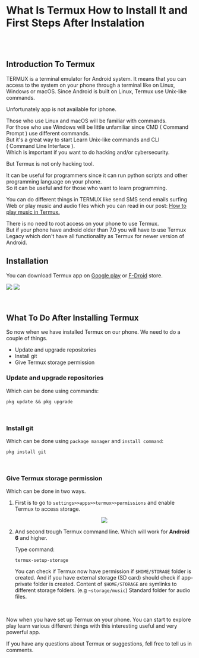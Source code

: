 # What Is Termux How to Install It and First Steps After Instalation


<br/>
<br/>

## Introduction To Termux

TERMUX is a terminal emulator for Android system.
It means that you can access to the system on your phone through a terminal like on Linux, Windows or macOS.
Since Android is built on Linux, Termux use Unix-like commands.

Unfortunately app is not available for iphone.

Those who use Linux and macOS will be familiar with commands.  
For those who use Windows will be little unfamiliar since CMD ( Command Prompt ) use different commands.  
But it's a great way to start Learn Unix-like commands and CLI  
( Command Line Interface ).  
Which is important if you want to do hacking and/or cybersecurity.

But Termux is not only hacking tool.

It can be useful for programmers since it can run python scripts and other programming language on your phone.  
So it can be useful and for those who want to learn programming.

You can do different things in TERMUX like send SMS send emails surfing Web or play music and audio files which you can read in our post: [How to play music in Termux.](https://www.uptech.cf/post/how-to-play-music-in-termux/)

There is no need to root access on your phone to use Termux.  
But if your phone have android older than 7.0 you will have to use Termux Legacy which don't have all functionality as Termux for newer version of Android.

## Installation

You can download Termux app on [Google play](https://play.google.com/store/apps/details?id=com.termux) or [F-Droid](https://f-droid.org/en/packages/com.termux/) store.

[<img src="/posts/what-is-termux/img/play.png">](https://play.google.com/store/apps/details?id=com.termux)
[<img src="/posts/what-is-termux/img/fdroid.png">](https://f-droid.org/en/packages/com.termux/)

<br/>

## What To Do After Installing Termux

So now when we have installed Termux on our phone. We need to do a couple of things.

- Update and upgrade repositories
- Install git
- Give Termux storage permission

### Update and upgrade repositories

Which can be done using commands:

```
pkg update && pkg upgrade
```

 <br/>
 
### Install git

Which can be done using `package manager` and `install command`:

```
pkg install git
```

<br/>

### Give Termux storage permission

Which can be done in two ways.

1.  First is to go to `settings>>apps>>termux>>permissions` and enable Termux to access storage.

    <p align="center">

    <img src="/posts/what-is-termux/img/tstorage1.jpg">

      </p>

2.  And second trough Termux command line. Which will work for **Android 6** and higher.

    Type command:

    ```
    termux-setup-storage
    ```

    You can check if Termux now have permission if `$HOME/STORAGE` folder is created.
    And if you have external storage (SD card) should check if app-private folder is created.
    Content of `$HOME/STORAGE` are symlinks to different storage folders.
    (e.g `~storage/music`)
    Standard folder for audio files.

<br/>

Now when you have set up Termux on your phone. You can start to explore play learn various different things with this interesting useful and very powerful app.

If you have any questions about Termux or suggestions, fell free to tell us in comments.

